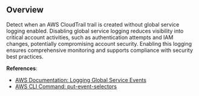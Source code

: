 ## Overview

Detect when an AWS CloudTrail trail is created without global service logging enabled. Disabling global service logging reduces visibility into critical account activities, such as authentication attempts and IAM changes, potentially compromising account security. Enabling this logging ensures comprehensive monitoring and supports compliance with security best practices.

**References**:
- [AWS Documentation: Logging Global Service Events](https://docs.aws.amazon.com/awscloudtrail/latest/userguide/logging-management-events-with-cloudtrail.html)
- [AWS CLI Command: put-event-selectors](https://awscli.amazonaws.com/v2/documentation/api/latest/reference/cloudtrail/put-event-selectors.html)